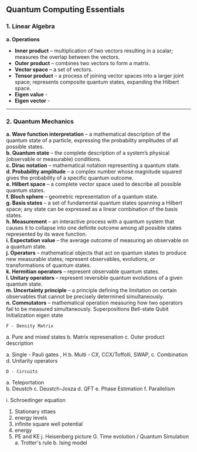 ## Quantum Computing Essentials

### 1. Linear Algebra  
**a. Operations**  
- **Inner product** – multiplication of two vectors resulting in a scalar; measures the overlap between the vectors.  
- **Outer product** – combines two vectors to form a matrix.  
- **Vector space** – a set of vectors.  
- **Tensor product** – a process of joining vector spaces into a larger joint space; represents composite quantum states, expanding the Hilbert space.  
- **Eigen value** -
- **Eigen vector** -
---

### 2. Quantum Mechanics  
**a. Wave function interpretation** – a mathematical description of the quantum state of a particle, expressing the probability amplitudes of all possible states.  
**b. Quantum state** – the complete description of a system’s physical (observable or measurable) conditions.  
**c. Dirac notation** – mathematical notation representing a quantum state.  
**d. Probability amplitude** – a complex number whose magnitude squared gives the probability of a specific quantum outcome.  
**e. Hilbert space** – a complete vector space used to describe all possible quantum states.  
**f. Bloch sphere** – geometric representation of a quantum state.  
**g. Basis states** – a set of fundamental quantum states spanning a Hilbert space; any state can be expressed as a linear combination of the basis states.  
**h. Measurement** – an interactive process with a quantum system that causes it to collapse into one definite outcome among all possible states represented by its wave function.  
**i. Expectation value** – the average outcome of measuring an observable on a quantum state.  
**j. Operators** – mathematical objects that act on quantum states to produce new measurable states; represent observables, evolutions, or transformations of quantum states.  
**k. Hermitian operators** – represent observable quantum states.  
**l. Unitary operators** – represent reversible quantum evolutions of a given quantum state.  
**m. Uncertainty principle** – a principle defining the limitation on certain observables that cannot be precisely determined simultaneously.  
**n. Commutators** – mathematical operation measuring how two operators fail to be measured simultaneously.
Superpositions 
Bell-state
Qubit 
Initialization
eigen state



    F - Density Matrix
a. Pure and mixed states 
b. Matrix represenation 
c. Outer product description
  

a. Single - Pauli gates , H 
b. Multi - CX, CCX/Toffolli, SWAP, 
c. Combination 
d. Unitarity operators  
  

    D - Circuits 
a. Teleportation  
b. Deustch
c. Deustch-Josza 
d. QFT
e. Phase Estimation
f. Parallelism

i.  Schroedinger equation
  1. Stationary sttaes 
  2. energy levels 
  3. infinite square well potential
  4. energy
  5. PE and KE
j. Heisenberg picture
    G. Time evolution / Quantum Simulation 
a. Trotter's rule
b. Ising model 




  

 
